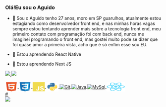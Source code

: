 ### Olá!Eu sou o Aguido 
- 🔭 Sou o Aguido tenho 27 anos, moro em SP guarulhos, atualmente estou estagiando como desenvolvedor front end, e nas minhas horas vagas sempre estou tentando aprender mais sobre a tecnologia front end, meu primeiro contato com programação foi com back end, nunca me imaginei programando o front end, mas gostei muito pode se dizer que foi quase amor a primeira vista, acho que é só enfim esse sou EU.

- 🌱 Estou aprendendo React Native
- 🌱 Estou aprendendo Next JS

<div>
  <a href="https://github.com/Agntc">
  <img height="180em" src="https://github-readme-stats.vercel.app/api?username=Agntc&show_icons=true&theme=blue-green&include_all_commits=true&count_private=true"/>
  <img height="180em" src="https://github-readme-stats.vercel.app/api/top-langs/?username=Agntc&layout=compact&langs_count=7&theme=blue-green"/>
</div>
<div style="display: inline_block"><br>
  <img align="center" alt="HTML" height="30" width="40" src="https://raw.githubusercontent.com/devicons/devicon/master/icons/html5/html5-original.svg">
  <img align="center" alt="CSS" height="30" width="40" src="https://raw.githubusercontent.com/devicons/devicon/master/icons/css3/css3-original.svg">
  <img align="center" alt="Js" height="30" width="40" src="https://raw.githubusercontent.com/devicons/devicon/master/icons/javascript/javascript-plain.svg">
  <img align="center" alt="Python" height="30" width="40" src="https://raw.githubusercontent.com/devicons/devicon/master/icons/python/python-original.svg">
  <img align="center" alt="Git" height="30" width="70" src="http://img.shields.io/static/v1?label=%20&message=git&color=darkorange&style=for-the-badge&logo=git&logoColor=black">
  <img align="center" alt="Java" height="40" width="60" src="https://cdn.jsdelivr.net/gh/devicons/devicon/icons/java/java-original.svg" />
 <img align="center" alt="MySql" height="30" width="70" src="https://cdn.jsdelivr.net/gh/devicons/devicon/icons/mysql/mysql-original.svg" />
  <img align="center" alt="React" height="30" width="60" src="https://raw.githubusercontent.com/devicons/devicon/master/icons/react/react-original.svg" />
</div>
 #
  <div>
  <a href="http://api.whatsapp.com/send?phone=5511978313367" target="_blank"><img src="https://img.shields.io/badge/WhatsApp-25D366?style=for-the-badge&logo=whatsapp&logoColor=white" target="_blank"></a>
</div>
